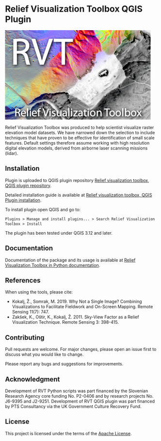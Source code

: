 # Relief Visualization Toolbox QGIS Plugin

![](./docs/figures/RVT_head.png)

Relief Visualization Toolbox was produced to help scientist visualize raster elevation model datasets. We have narrowed down the selection to include techniques that have proven to be effective for identification of small scale features. Default settings therefore assume working with high resolution digital elevation models, derived from airborne laser scanning missions (lidar).


## Installation
Plugin is uploaded to QGIS plugin repository [Relief visualization toolbox, QGIS plugin repository](https://plugins.qgis.org/plugins/rvt-qgis/).

Detailed installation guide is available at [Relief visualization toolbox, QGIS Plugin installation](https://rvt-qgis.readthedocs.io/en/latest/install.html).

To install plugin open QGIS and go to:

```
Plugins > Manage and install plugins... > Search Relief Visualization Toolbox > Install
```

The plugin has been tested under QGIS 3.12 and later.

## Documentation

Documentation of the package and its usage is available at [Relief Visualization Toolbox in Python documentation](https://rvt-py.readthedocs.io/).

## References

When using the tools, please cite:

*   Kokalj, Ž., Somrak, M. 2019. Why Not a Single Image? Combining Visualizations to Facilitate Fieldwork and On-Screen Mapping. Remote Sensing 11(7): 747.
*   Zakšek, K., Oštir, K., Kokalj, Ž. 2011. Sky-View Factor as a Relief Visualization Technique. Remote Sensing 3: 398-415.

## Contributing
Pull requests are welcome. For major changes, please open an issue first to discuss what you would like to change.

Please report any bugs and suggestions for improvements.

## Acknowledgment

Development of RVT Python scripts was part financed by the Slovenian Research Agency core funding No. P2-0406 and by research projects No. J6-9395 and J2-9251. Development of RVT QGIS plugin was part financed by PTS Consultancy via the UK Government Culture Recovery Fund.

## License
This project is licensed under the terms of the [Apache License](LICENSE).

